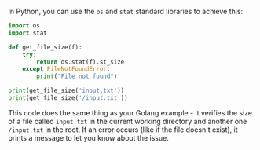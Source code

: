  In Python, you can use the `os` and `stat` standard libraries to achieve this:

```python
import os
import stat

def get_file_size(f):
    try:
        return os.stat(f).st_size
    except FileNotFoundError:
        print("File not found")

print(get_file_size('input.txt'))
print(get_file_size('/input.txt'))
```
This code does the same thing as your Golang example - it verifies the size of a file called `input.txt` in the current working directory and another one `/input.txt` in the root. If an error occurs (like if the file doesn't exist), it prints a message to let you know about the issue.
